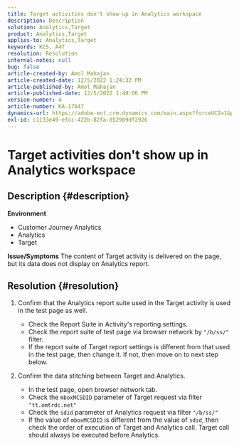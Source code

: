 ```yaml
---
title: Target activities don't show up in Analytics workspace
description: Description
solution: Analytics,Target
product: Analytics,Target
applies-to: Analytics,Target
keywords: KCS, A4T
resolution: Resolution
internal-notes: null
bug: false
article-created-by: Amol Mahajan
article-created-date: 12/5/2022 1:24:32 PM
article-published-by: Amol Mahajan
article-published-date: 12/5/2022 1:49:06 PM
version-number: 4
article-number: KA-17647
dynamics-url: https://adobe-ent.crm.dynamics.com/main.aspx?forceUCI=1&pagetype=entityrecord&etn=knowledgearticle&id=85246e21-a074-ed11-81ab-6045bd0061cb
exl-id: c1133e49-efcc-422b-82fa-852909df2926
---
```

# Target activities don't show up in Analytics workspace

## Description {#description}

<b>Environment</b>
- Customer Journey Analytics
- Analytics
- Target



<b>Issue/Symptoms</b>
The content of Target activity is delivered on the page, but its data does not display on Analytics report.


## Resolution {#resolution}


1. Confirm that the Analytics report suite used in the Target activity is used in the test page as well.

    - Check the Report Suite in Activity's reporting settings.
    - Check the report suite of test page via browser network by `"/b/ss/"` filter.
    - If the report suite of Target report settings is different from that used in the test page, then change it. If not, then move on to next step below.
2. Confirm the data stitching between Target and Analytics.

    - In the test page, open browser network tab.
    - Check the `mboxMCSDID` parameter of Target request via filter `"tt.omtrdc.net"`
    - Check the `sdid` parameter of Analytics request via filter `"/b/ss/"`
    - If the value of `mboxMCSDID` is different from the value of `sdid`, then check the order of execution of Target and Analytics call. Target call should always be executed before Analytics.
